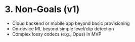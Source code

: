 # 3. Non‑Goals (v1)

- Cloud backend or mobile app beyond basic provisioning
- On‑device ML beyond simple level/clip detection
- Complex lossy codecs (e.g., Opus) in MVP
